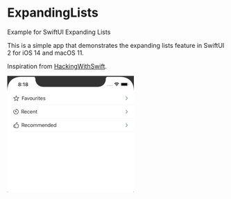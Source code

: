 # ExpandingLists
Example for SwiftUI Expanding Lists

This is a simple app that demonstrates the expanding lists feature in SwiftUI 2 for iOS 14 and macOS 11. 

Inspiration from <a href="https://www.hackingwithswift.com">HackingWithSwift</a>.

![](Animation.gif)
